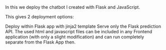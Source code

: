 In this we deploy the chatbot I created with Flask and JavaScript.

This gives 2 deployment options:

Deploy within Flask app with jinja2 template
Serve only the Flask prediction API. The used html and javascript files can be included in any Frontend application (with only a slight modification) and can run completely separate from the Flask App then.

